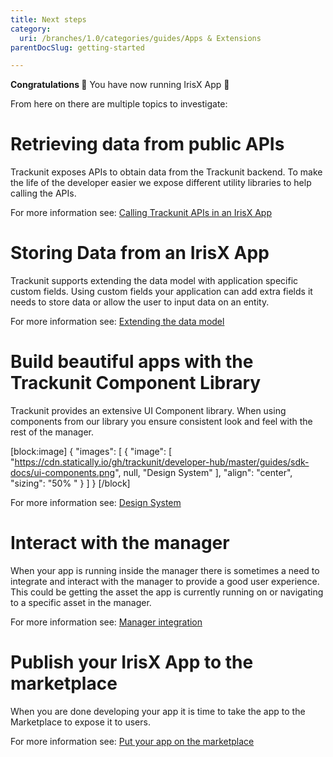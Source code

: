 ```yaml
---
title: Next steps
category:
  uri: /branches/1.0/categories/guides/Apps & Extensions
parentDocSlug: getting-started

---
```


**Congratulations 🎉** You have now running IrisX App 👏

From here on there are multiple topics to investigate:

# Retrieving data from public APIs

Trackunit exposes APIs to obtain data from the Trackunit backend. To make the life of the developer easier we expose different utility libraries to help calling the APIs.

For more information see: [Calling Trackunit APIs in an IrisX App](./public-apis)

# Storing Data from an IrisX App

Trackunit supports extending the data model with application specific custom fields. Using custom fields your application can add extra fields it needs to store data or allow the user to input data on an entity.

For more information see: [Extending the data model](./save-data-from-your-app)

# Build beautiful apps with the Trackunit Component Library

Trackunit provides an extensive UI Component library. When using components from our library you ensure consistent look and feel with the rest of the manager.


[block:image]
{
  "images": [
    {
      "image": [
        "https://cdn.statically.io/gh/trackunit/developer-hub/master/guides/sdk-docs/ui-components.png",
        null,
        "Design System"
      ],
      "align": "center",
      "sizing": "50% "
    }
  ]
}
[/block]

For more information see: [Design System](https://design.iris.trackunit.com/)

# Interact with the manager

When your app is running inside the manager there is sometimes a need to integrate and interact with the manager to provide a good user experience. This could be getting the asset the app is currently running on or navigating to a specific asset in the manager.

For more information see: [Manager integration](./runtime-libs)


# Publish your IrisX App to the marketplace

When you are done developing your app it is time to take the app to the Marketplace to expose it to users.

For more information see: [Put your app on the marketplace](./publish-app)

